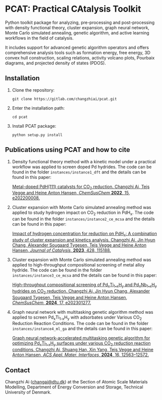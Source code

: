 # PCAT: **P**ractical **CA**talysis **T**oolkit

Python toolkit package for analyzing, pre-processing and post-processing with density functional theory, cluster expansion, graph neural network, Monte Carlo simulated annealing, genetic algorithm, and active learning workflows in the field of catalysis. 


It includes support for advanced genetic algorithm operators and offers comprehensive analysis tools such as formation energy, free energy, 3D convex hull construction, scaling relations, activity volcano plots, Pourbaix diagrams, and projected density of states (PDOS).


## Installation

1. Clone the repository:

    `git clone https://gitlab.com/changzhiai/pcat.git`

2. Enter the installation path: 

    `cd pcat`

3. Install PCAT package:

   `python setup.py install`

## Publications using PCAT and how to cite

1. Density functional theory method with a kinetic model under a practical workflow was applied to screen doped Pd hydrides. The code can be found in the folder `instances/instance1_dft` and the details can be found in this paper:


    [Metal-doped PdH(111) catalysts for CO<sub>2</sub> reduction. Changzhi Ai, Tejs Vegge and Heine Anton Hansen, _ChemSusChem_ **2022**, 15, e202200008.](https://doi.org/10.1002/cssc.202200008)


2. Cluster expansion with Monte Carlo simulated annealing method was applied to study hydrogen impact on CO<sub>2</sub> reduction in PdH<sub>x</sub>. The code can be found in the folder `instances/instance2_ce_mcsa` and the details can be found in this paper: 

    [Impact of hydrogen concentration for reduction on PdH<sub>x</sub>: A combination study of cluster expansion and kinetics analysis. Changzhi Ai, Jin Hyun Chang, Alexander Sougaard Tygesen, Tejs Vegge and Heine Anton Hansen, _Journal of Catalysis_, **2023**, 428, 115188.](https://doi.org/10.1016/j.jcat.2023.115188)

3. Cluster expansion with Monte Carlo simulated annealing method was applied to high-throughput compositional screening of metal alloy hydride. The code can be found in the folder `instances/instance3_ce_mcsa` and the details can be found in this paper:

    [High-throughput compositional screening of Pd<sub>x</sub>Ti<sub>1-x</sub>H<sub>y</sub> and Pd<sub>x</sub>Nb<sub>1-x</sub>H<sub>y</sub> hydrides on CO<sub>2</sub> reduction. Changzhi Ai, Jin Hyun Chang, Alexander Sougaard Tygesen, Tejs Vegge and Heine Anton Hansen, _ChemSusChem_, **2024**, 17, e202301277.](https://doi.org/10.1002/cssc.202301277)

4. Graph neural network with multitasking genetic algorithm method was applied to screen Pd<sub>x</sub>Ti<sub>1-x</sub>H<sub>y</sub> with adsorbates under Various CO<sub>2</sub> Reduction Reaction Conditions. The code can be found in the folder `instances/instance4_ml_ga` and the details can be found in this paper:

    [Graph neural network-accelerated multitasking genetic algorithm for optimizing Pd<sub>x</sub>Ti<sub>1-x</sub>H<sub>y</sub> surfaces under various CO<sub>2</sub> reduction reaction conditions. Changzhi Ai, Shuang Han, Xin Yang, Tejs Vegge and Heine Anton Hansen, _ACS Appl. Mater. Interfaces_, **2024**, 16, 12563–12572.](https://doi.org/10.1021/acsami.3c18734)

## Contact
Changzhi Ai (changai@dtu.dk) at the Section of Atomic Scale Materials Modelling, Department of Energy Conversion and Storage, Technical University of Denmark.
